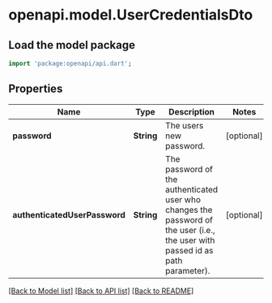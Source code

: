 # openapi.model.UserCredentialsDto

## Load the model package
```dart
import 'package:openapi/api.dart';
```

## Properties
Name | Type | Description | Notes
------------ | ------------- | ------------- | -------------
**password** | **String** | The users new password. | [optional] 
**authenticatedUserPassword** | **String** | The password of the authenticated user who changes the password of the user (i.e., the user with passed id as path parameter). | [optional] 

[[Back to Model list]](../README.md#documentation-for-models) [[Back to API list]](../README.md#documentation-for-api-endpoints) [[Back to README]](../README.md)


